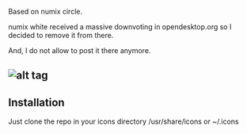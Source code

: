Based on numix circle.

numix white received a massive downvoting in opendesktop.org so I decided to remove it from there. 

And, I do not allow to post it there anymore. 

![alt tag](https://github.com/killown/numix-white/blob/master/numix-white.png)
---------------------------------------
Installation
------------
Just clone the repo in your icons directory /usr/share/icons or ~/.icons
